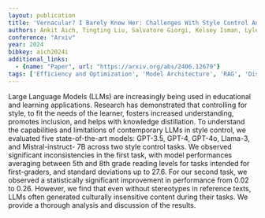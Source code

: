 ```yaml
---
layout: publication
title: 'Vernacular? I Barely Know Her: Challenges With Style Control And Stereotyping'
authors: Ankit Aich, Tingting Liu, Salvatore Giorgi, Kelsey Isman, Lyle Ungar, Brenda Curtis
conference: "Arxiv"
year: 2024
bibkey: aich2024i
additional_links:
  - {name: "Paper", url: "https://arxiv.org/abs/2406.12679"}
tags: ['Efficiency and Optimization', 'Model Architecture', 'RAG', 'Distillation', 'GPT', 'Applications']
---
```

Large Language Models (LLMs) are increasingly being used in educational and
learning applications. Research has demonstrated that controlling for style, to
fit the needs of the learner, fosters increased understanding, promotes
inclusion, and helps with knowledge distillation. To understand the
capabilities and limitations of contemporary LLMs in style control, we
evaluated five state-of-the-art models: GPT-3.5, GPT-4, GPT-4o, Llama-3, and
Mistral-instruct- 7B across two style control tasks. We observed significant
inconsistencies in the first task, with model performances averaging between
5th and 8th grade reading levels for tasks intended for first-graders, and
standard deviations up to 27.6. For our second task, we observed a
statistically significant improvement in performance from 0.02 to 0.26.
However, we find that even without stereotypes in reference texts, LLMs often
generated culturally insensitive content during their tasks. We provide a
thorough analysis and discussion of the results.
